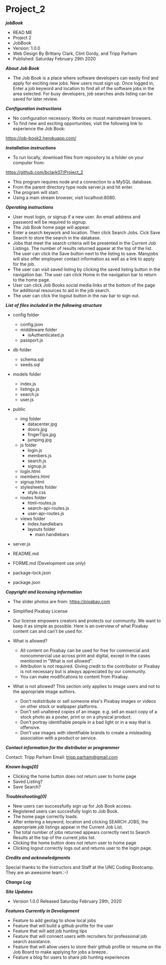 # Project_2

**_jobBook_**

-   READ ME
-   Project 2
-   JobBook
-   Version: 1.0.0
-   Web Design By Brittany Clark, Clint Gordy, and Tripp Parham
-   Published: Saturday February 29th 2020

**_About Job Book_**

-   The Job Book is a place where software developers can easily find and apply for exciting new jobs. New users must sign up. Once logged in, Enter a job keyword and location to find all of the software jobs in the area selected. For busy developers, job searches ands listing can be saved for later review.

**_Configuration instructions_**

-   No configuration necessory. Works on muost mainstream browsers.
-   To find new and exciting opportunities, visit the following link to experience the Job Book:

https://job-book2.herokuapp.com/

**_Installation instructions_**

-   To run locally, download files from repository to a folder on your computer from:

https://github.com/bclark07/Project_2

-   This program requires node and a connection to a MySQL database.
-   From the parent directory type node server.js and hit enter.
-   The program will start.
-   Using a main stream browser, visit localhost:8080.

**_Operating instructions_**

-   User must login, or signup if a new user. An email address and password will be required to signup.
-   The Job Book home page will appear.
-   Enter a search keywork and location. Then click Search Jobs. Cick Save Search to store the search in the database.
-   Jobs that meet the search criteria will be presented in the Current Job Listings. The number of results returned appear at the top of the list. The user can click the Save button next to the listing to save. Manyjobs will also offer employeer contact information as well as a link to apply for the job.
-   The user can visit saved listing by clicking the saved listing button in the navigation bar. The user can click Home in the navigation bar to return to the home page.
-   User can click Job Books social media links at the bottom of the page for additional resources to aid in the job search.
-   The user can click the logout button in the nav bar to sign out.

**_List of files included in the following structure_**

-   config folder
    -   config.json
    -   middleware folder
        -   isAuthenticated.js
    -   passport.js
-   db folder
    -   schema.sql
    -   seeds.sql
-   models folder
    -   index.js
    -   listings.js
    -   search.js
    -   user.js
-   public

    -   img folder
        -   datacenter.jpg
        -   doors.jpg
        -   fingerTips.jpg
        -   jumping.jpg
    -   js folder
        -   login.js
        -   members.js
        -   search.js
        -   signup.js
    -   login.html
    -   members.html
    -   signup.html
    -   stylesheets folder
        -   style.css
    -   routes folder
        -   html-routes.js
        -   search-api-routes.js
        -   user-api-routes.js
    -   views folder
        -   index.handlebars
        -   layouts folder
            -   main.handlebars

-   server.js
-   README.md
-   FORME.md (Development use only)
-   package-lock.json
-   package.json

**_Copyright and licensing information_**

-   The slider photos are from: https://pixabay.com

-   Simplified Pixabay License

-   Our license empowers creators and protects our community. We want to keep it as simple as possible. Here is an overview of what Pixabay content can and can't be used for.

-   What is allowed?

    -   All content on Pixabay can be used for free for commercial and noncommercial use across print and digital, except in the cases mentioned in "What is not allowed".
    -   Attribution is not required. Giving credit to the contributor or Pixabay is not necessary but is always appreciated by our community.
    -   You can make modifications to content from Pixabay.

-   What is not allowed? This section only applies to image users and not to the appropriate image authors.

    -   Don't redistribute or sell someone else's Pixabay images or videos on other stock or wallpaper platforms.
    -   Don't sell unaltered copies of an image. e.g. sell an exact copy of a stock photo as a poster, print or on a physical product.
    -   Don't portray identifiable people in a bad light or in a way that is offensive.
    -   Don't use images with identifiable brands to create a misleading association with a product or service.

**_Contact information for the distributor or programmer_**

Contact: Tripp Parham Email: tripp.parham@gmail.com

**_Known bugs[0]_**

-   Clicking the home button does not return user to home page
-   Saved Listing?
-   Save Search?

**_Troubleshooting[0]_**

-   New users can successfuilly sign up for Job Book access.
-   Registered users can succesfully login to Job Book.
-   The home page correctly loads.
-   After entering a keyword, location and clicking SEARCH JOBS, the appropriate job listings appear in the Current Job List.
-   The total number of jobs returned appears correctly next to Search Results at the top of the current jobs list.
-   Clicking the home button does not return user to home page
-   Clicking logout correctly logs out and returns user to the login page.

**_Credits and acknowledgments_**

Special thanks to the Instructors and Staff at the UNC Coding Bootcamp. They are an awesome team.:-)

**_Change Log_**

**_Site Updates_**

-   Version 1.0.0 Released Saturday February 29th, 2020

**_Features Currently in Development_**

-   Feature to add geotag to show local jobs
-   Feature that will build a github profile for the user
-   Feature that will add job hunting tips
-   Feature that will connect users with recruiters for professional job search assistance.
-   Feature that will allow users to store their github profile or resume on the Job Board to make applying for jobs a breeze..
-   Feature a blog for users to share job hunting experiences
